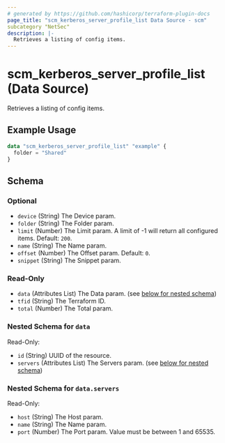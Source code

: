 ```yaml
---
# generated by https://github.com/hashicorp/terraform-plugin-docs
page_title: "scm_kerberos_server_profile_list Data Source - scm"
subcategory "NetSec"
description: |-
  Retrieves a listing of config items.
---
```


# scm_kerberos_server_profile_list (Data Source)

Retrieves a listing of config items.

## Example Usage

```terraform
data "scm_kerberos_server_profile_list" "example" {
  folder = "Shared"
}
```

<!-- schema generated by tfplugindocs -->
## Schema

### Optional

- `device` (String) The Device param.
- `folder` (String) The Folder param.
- `limit` (Number) The Limit param. A limit of -1 will return all configured items. Default: `200`.
- `name` (String) The Name param.
- `offset` (Number) The Offset param. Default: `0`.
- `snippet` (String) The Snippet param.

### Read-Only

- `data` (Attributes List) The Data param. (see [below for nested schema](#nestedatt--data))
- `tfid` (String) The Terraform ID.
- `total` (Number) The Total param.

<a id="nestedatt--data"></a>
### Nested Schema for `data`

Read-Only:

- `id` (String) UUID of the resource.
- `servers` (Attributes List) The Servers param. (see [below for nested schema](#nestedatt--data--servers))

<a id="nestedatt--data--servers"></a>
### Nested Schema for `data.servers`

Read-Only:

- `host` (String) The Host param.
- `name` (String) The Name param.
- `port` (Number) The Port param. Value must be between 1 and 65535.
